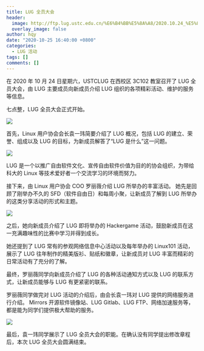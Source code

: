 ```yaml
---
title: LUG 全员大会
header:
  image: http://ftp.lug.ustc.edu.cn/%E6%B4%BB%E5%8A%A8/2020.10.24_%E5%85%A8%E5%91%98%E5%A4%A7%E4%BC%9A/Photos/_DSC1426.JPG
  overlay_image: false
author: hqy
date: "2020-10-25 16:40:00 +0800"
categories:
  - LUG 活动
tags: []
comments: []
---
```


在 2020 年 10 月 24 日星期六，USTCLUG 在西校区 3C102 教室召开了 LUG 全员大会，由 LUG 主要成员向新成员介绍 LUG 组织的各项精彩活动、维护的服务等信息。

七点整，LUG 全员大会正式开始。

![](http://ftp.lug.ustc.edu.cn/%E6%B4%BB%E5%8A%A8/2020.10.24_%E5%85%A8%E5%91%98%E5%A4%A7%E4%BC%9A/Photos/_DSC1413.JPG)

首先，Linux 用户协会会长袁一玮简要介绍了 LUG 概况，包括 LUG 的建立、荣誉、组成以及 LUG 的目标，为新成员解答了“LUG 是什么”这一问题。

![](http://ftp.lug.ustc.edu.cn/%E6%B4%BB%E5%8A%A8/2020.10.24_%E5%85%A8%E5%91%98%E5%A4%A7%E4%BC%9A/Photos/_DSC1413.JPG)

LUG 是一个以推广自由软件文化、宣传自由软件价值为目的的协会组织，为带给科大的 Linux 等技术爱好者一个交流学习的环境而努力。

接下来，由 Linux 用户协会 COO 罗丽薇介绍 LUG 所举办的丰富活动。
她先是回顾了刚举办不久的 SFD（软件自由日）和每周小聚，让新成员了解到 LUG 所举办的这类分享活动的形式和主题。

![](http://ftp.lug.ustc.edu.cn/%E6%B4%BB%E5%8A%A8/2020.10.24_%E5%85%A8%E5%91%98%E5%A4%A7%E4%BC%9A/Photos/_DSC1430.JPG)

之后，她向新成员介绍了 LUG 即将举办的 Hackergame 活动，鼓励新成员在这一充满趣味性的比赛中学习并得到成长。

她还提到了 LUG 常有的参观网络信息中心活动以及每年举办的 Linux101 活动，展示了 LUG 往年制作的精美版衫、贴纸和徽章，让新成员对 LUG 丰富而精彩的日常活动有了充分的了解。

最终，罗丽薇同学向新成员介绍了 LUG 的各种活动通知方式以及 LUG 的联系方式，让新成员能够与 LUG 有更紧密的联系。

罗丽薇同学做完对 LUG 活动的介绍后，由会长袁一玮对 LUG 提供的网络服务进行介绍。
Mirrors 开源软件镜像站、LUG Gitlab、LUG FTP、网络加速服务等，都是能为同学们提供极大帮助的服务。

![](http://ftp.lug.ustc.edu.cn/%E6%B4%BB%E5%8A%A8/2020.10.24_%E5%85%A8%E5%91%98%E5%A4%A7%E4%BC%9A/Photos/_DSC1440.JPG)

最后，袁一玮同学展示了 LUG 全员大会的职能。在确认没有同学提出修改章程后，本次 LUG 全员大会圆满结束。
